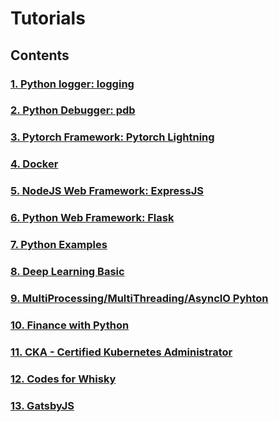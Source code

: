 # Tutorials

## Contents

### [1. Python logger: logging](<./logging>)

### [2. Python Debugger: pdb](<./pdb>)

### [3. Pytorch Framework: Pytorch Lightning](<./pytorch-lightning>)

### [4. Docker](<./docker>)

### [5. NodeJS Web Framework: ExpressJS](<./expressjs>)

### [6. Python Web Framework: Flask](<./flask>)

### [7. Python Examples](<./python>)

### [8. Deep Learning Basic](<./deeplearning_basic>)

### [9. MultiProcessing/MultiThreading/AsyncIO Pyhton](<./multi-processisng-threading-async>)

### [10. Finance with Python](<./finance-with-python>)

### [11. CKA - Certified Kubernetes Administrator](<./cka>)

### [12. Codes for Whisky](<./whisky>)

### [13. GatsbyJS](<./gatsby-js>)
